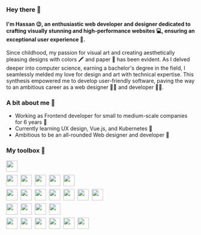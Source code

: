 ### Hey there 👋

#### I'm Hassan 😉, an enthusiastic web developer and designer dedicated to crafting visually stunning and high-performance websites 💻, ensuring an exceptional user experience 🎈.

Since childhood, my passion for visual art and creating aesthetically pleasing designs with colors 🖍️ and paper 📄 has been evident. As I delved deeper into computer science, earning a bachelor's degree in the field, I seamlessly melded my love for design and art with technical expertise. This synthesis empowered me to develop user-friendly software, paving the way to an ambitious career as a web designer 👨‍🎨 and developer 👷‍♂️.

### A bit about me 🙂
- Working as Frontend developer for small to medium-scale companies for 6 years 💼
- Currently learning UX design, Vue.js, and Kubernetes 🎒
- Ambitious to be an all-rounded Web designer and developer 🦾

### My toolbox 🧰

<div style="display: flex; gap: 8px; margin-bottom: 8px;">
  <img width="30" src="https://user-images.githubusercontent.com/25181517/189715289-df3ee512-6eca-463f-a0f4-c10d94a06b2f.png"/>
</div>

<div style="display: flex; gap: 8px; margin-bottom: 8px;">
  <img width="30" src="https://user-images.githubusercontent.com/25181517/192158954-f88b5814-d510-4564-b285-dff7d6400dad.png"/>
  <img width="30" src="https://user-images.githubusercontent.com/25181517/183898674-75a4a1b1-f960-4ea9-abcb-637170a00a75.png"/>
  <img width="30" src="https://user-images.githubusercontent.com/25181517/192158956-48192682-23d5-4bfc-9dfb-6511ade346bc.png"/>
  <img width="30" src="https://user-images.githubusercontent.com/25181517/202896760-337261ed-ee92-4979-84c4-d4b829c7355d.png"/>
  <img width="30" src="https://user-images.githubusercontent.com/25181517/183898054-b3d693d4-dafb-4808-a509-bab54cf5de34.png"/>
</div>

<div style="display: flex; gap: 8px; margin-bottom: 8px;">
  <img width="30" src="https://user-images.githubusercontent.com/25181517/117447155-6a868a00-af3d-11eb-9cfe-245df15c9f3f.png"/>
  <img width="30" src="https://user-images.githubusercontent.com/25181517/183890595-779a7e64-3f43-4634-bad2-eceef4e80268.png"/>
  <img width="30" src="https://user-images.githubusercontent.com/25181517/183890598-19a0ac2d-e88a-4005-a8df-1ee36782fde1.png"/>
  <img width="30" src="https://user-images.githubusercontent.com/25181517/183897015-94a058a6-b86e-4e42-a37f-bf92061753e5.png"/>
  <img width="30" src="https://github.com/marwin1991/profile-technology-icons/assets/136815194/5f8c622c-c217-4649-b0a9-7e0ee24bd704"/>
  <img width="30" src="https://github.com/marwin1991/profile-technology-icons/assets/136815194/2bd495ca-29d8-4415-8e8c-a1979721816a"/>
<!--   <img width="30" src="https://user-images.githubusercontent.com/25181517/117448124-a2da9800-af3e-11eb-85d2-bd1b69b65603.png"/> -->
<!--   <img width="30" src="https://github.com/marwin1991/profile-technology-icons/assets/136815194/ebd92b15-970a-45b8-8c4c-0ecf69b17cdc"/> -->
  <img width="30" src="https://user-images.githubusercontent.com/25181517/187896150-cc1dcb12-d490-445c-8e4d-1275cd2388d6.png"/>
</div>

<div style="display: flex; gap: 8px; margin-bottom: 8px;">
  <img width="30" src="https://user-images.githubusercontent.com/25181517/183568594-85e280a7-0d7e-4d1a-9028-c8c2209e073c.png"/>
  <img width="30" src="https://github.com/marwin1991/profile-technology-icons/assets/136815194/519bfaf3-c242-431e-a269-876979f05574"/>
  <img width="30" src="https://user-images.githubusercontent.com/25181517/192107858-fe19f043-c502-4009-8c47-476fc89718ad.png"/>
  <img width="30" src="https://user-images.githubusercontent.com/25181517/182884177-d48a8579-2cd0-447a-b9a6-ffc7cb02560e.png"/>
</div>

<div style="display: flex; gap: 8px;">
  <img width="30" src="https://user-images.githubusercontent.com/25181517/117207330-263ba280-adf4-11eb-9b97-0ac5b40bc3be.png"/>
  <img width="30" src="https://user-images.githubusercontent.com/68279555/200387386-276c709f-380b-46cc-81fd-f292985927a8.png"/>
  <img width="30" src="https://user-images.githubusercontent.com/25181517/183049794-a3dfaddd-22ee-4ffe-b0b4-549ccd4879f9.png"/>
  <img width="30" src="https://github.com/marwin1991/profile-technology-icons/assets/62091613/b40892ef-efb8-4b0e-a6b5-d1cfc2f3fc35"/>
  <img width="30" src="https://user-images.githubusercontent.com/25181517/192108372-f71d70ac-7ae6-4c0d-8395-51d8870c2ef0.png"/>
<!--   <img width="30" src="https://user-images.githubusercontent.com/25181517/182534006-037f08b5-8e7b-4e5f-96b6-5d2a5558fa85.png"/> -->
  <img width="30" src="https://user-images.githubusercontent.com/25181517/192108891-d86b6220-e232-423a-bf5f-90903e6887c3.png"/>
</div>

